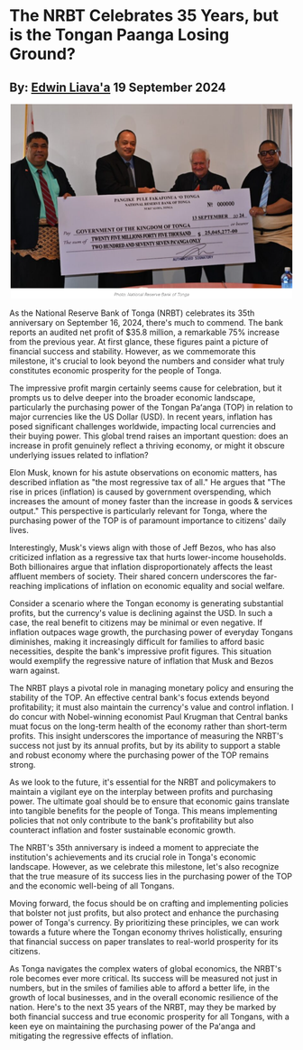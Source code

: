 #  The NRBT Celebrates 35 Years, but is the Tongan Paanga Losing Ground?
## By: [Edwin Liava'a](https://github.com/EdwinLiavaa) 19 September 2024

<p align="center">
 <img width="500" src="https://github.com/EdwinLiavaa/liavaa.space/blob/main/blog/20240919/pic.png">
</p>

As the National Reserve Bank of Tonga (NRBT) celebrates its 35th anniversary on September 16, 2024, there's much to commend. The bank reports an audited net profit of $35.8 million, a remarkable 75% increase from the previous year. At first glance, these figures paint a picture of financial success and stability. However, as we commemorate this milestone, it's crucial to look beyond the numbers and consider what truly constitutes economic prosperity for the people of Tonga.

The impressive profit margin certainly seems cause for celebration, but it prompts us to delve deeper into the broader economic landscape, particularly the purchasing power of the Tongan Paʻanga (TOP) in relation to major currencies like the US Dollar (USD). In recent years, inflation has posed significant challenges worldwide, impacting local currencies and their buying power. This global trend raises an important question: does an increase in profit genuinely reflect a thriving economy, or might it obscure underlying issues related to inflation?

Elon Musk, known for his astute observations on economic matters, has described inflation as "the most regressive tax of all." He argues that "The rise in prices (inflation) is caused by government overspending, which increases the amount of money faster than the increase in goods & services output." This perspective is particularly relevant for Tonga, where the purchasing power of the TOP is of paramount importance to citizens' daily lives.

Interestingly, Musk's views align with those of Jeff Bezos, who has also criticized inflation as a regressive tax that hurts lower-income households. Both billionaires argue that inflation disproportionately affects the least affluent members of society. Their shared concern underscores the far-reaching implications of inflation on economic equality and social welfare.

Consider a scenario where the Tongan economy is generating substantial profits, but the currency's value is declining against the USD. In such a case, the real benefit to citizens may be minimal or even negative. If inflation outpaces wage growth, the purchasing power of everyday Tongans diminishes, making it increasingly difficult for families to afford basic necessities, despite the bank's impressive profit figures. This situation would exemplify the regressive nature of inflation that Musk and Bezos warn against.

The NRBT plays a pivotal role in managing monetary policy and ensuring the stability of the TOP. An effective central bank's focus extends beyond profitability; it must also maintain the currency's value and control inflation. I do concur with Nobel-winning economist Paul Krugman that Central banks muat focus on the long-term health of the economy rather than short-term profits. This insight underscores the importance of measuring the NRBT's success not just by its annual profits, but by its ability to support a stable and robust economy where the purchasing power of the TOP remains strong.

As we look to the future, it's essential for the NRBT and policymakers to maintain a vigilant eye on the interplay between profits and purchasing power. The ultimate goal should be to ensure that economic gains translate into tangible benefits for the people of Tonga. This means implementing policies that not only contribute to the bank's profitability but also counteract inflation and foster sustainable economic growth.

The NRBT's 35th anniversary is indeed a moment to appreciate the institution's achievements and its crucial role in Tonga's economic landscape. However, as we celebrate this milestone, let's also recognize that the true measure of its success lies in the purchasing power of the TOP and the economic well-being of all Tongans.

Moving forward, the focus should be on crafting and implementing policies that bolster not just profits, but also protect and enhance the purchasing power of Tonga's currency. By prioritizing these principles, we can work towards a future where the Tongan economy thrives holistically, ensuring that financial success on paper translates to real-world prosperity for its citizens.

As Tonga navigates the complex waters of global economics, the NRBT's role becomes ever more critical. Its success will be measured not just in numbers, but in the smiles of families able to afford a better life, in the growth of local businesses, and in the overall economic resilience of the nation. Here's to the next 35 years of the NRBT, may they be marked by both financial success and true economic prosperity for all Tongans, with a keen eye on maintaining the purchasing power of the Paʻanga and mitigating the regressive effects of inflation.
